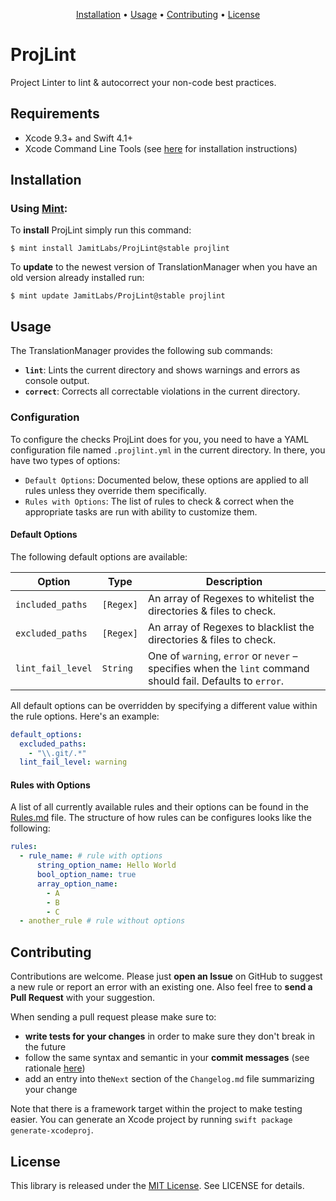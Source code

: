 <p align="center">
    <a href="#installation">Installation</a>
  • <a href="#usage">Usage</a>
  • <a href="#contributing">Contributing</a>
  • <a href="#license">License</a>
</p>

# ProjLint

Project Linter to lint & autocorrect your non-code best practices.

## Requirements

- Xcode 9.3+ and Swift 4.1+
- Xcode Command Line Tools (see [here](http://stackoverflow.com/a/9329325/3451975) for installation instructions)

## Installation

### Using [Mint](https://github.com/yonaskolb/Mint):

To **install** ProjLint simply run this command:

```shell
$ mint install JamitLabs/ProjLint@stable projlint
```

To **update** to the newest version of TranslationManager when you have an old version already installed run:

```shell
$ mint update JamitLabs/ProjLint@stable projlint
```

## Usage

The TranslationManager provides the following sub commands:
- **`lint`**: Lints the current directory and shows warnings and errors as console output.
- **`correct`**: Corrects all correctable violations in the current directory.

### Configuration

To configure the checks ProjLint does for you, you need to have a YAML configuration file named `.projlint.yml` in the current directory. In there, you have two types of options:

- `Default Options`: Documented below, these options are applied to all rules unless they override them specifically.
- `Rules with Options`: The list of rules to check & correct when the appropriate tasks are run with ability to customize them.

#### Default Options

The following default options are available:

Option | Type | Description
--- | --- | ---
`included_paths` | `[Regex]` | An array of Regexes to whitelist the directories & files to check.
`excluded_paths` | `[Regex]` | An array of Regexes to blacklist the directories & files to check.
`lint_fail_level` | `String` | One of `warning`, `error` or `never` – specifies when the `lint` command should fail. Defaults to `error`.

All default options can be overridden by specifying a different value within the rule options. Here's an example:

```yaml
default_options:
  excluded_paths:
    - "\\.git/.*"
  lint_fail_level: warning 
```

#### Rules with Options

A list of all currently available rules and their options can be found in the [Rules.md](https://github.com/JamitLabs/ProjLint/blob/stable/Rules.md) file. The structure of how rules can be configures looks like the following:

```yaml
rules:
  - rule_name: # rule with options
      string_option_name: Hello World
      bool_option_name: true
      array_option_name:
        - A
        - B
        - C
  - another_rule # rule without options
```

## Contributing

Contributions are welcome. Please just **open an Issue** on GitHub to suggest a new rule or report an error with an existing one. Also feel free to **send a Pull Request** with your suggestion.

When sending a pull request please make sure to:
- **write tests for your changes** in order to make sure they don't break in the future
- follow the same syntax and semantic in your **commit messages** (see rationale [here](http://chris.beams.io/posts/git-commit/))
- add an entry into the`Next` section of the `Changelog.md` file summarizing your change

Note that there is a framework target within the project to make testing easier. You can generate an Xcode project by running `swift package generate-xcodeproj`.

## License
This library is released under the [MIT License](http://opensource.org/licenses/MIT). See LICENSE for details.
